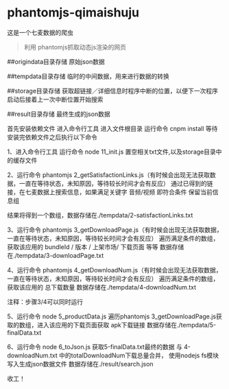 # phantomjs-qimaishuju
这是一个七麦数据的爬虫

>利用 phantomjs抓取动态js渲染的网页

##origindata目录存储 原始json数据

##tempdata目录存储 临时的中间数据，用来进行数据的转换

##storage目录存储 获取超链接／详细信息时程序中断的位置，以便下一次程序启动后接着上一次中断位置开始搜索

##result目录存储 最终生成的json数据

首先安装依赖文件
进入命令行工具 进入文件根目录   运行命令 cnpm install
等待安装完依赖文件之后执行以下命令


1、进入命令行工具 运行命令 node 11_init.js  置空相关txt文件,以及storage目录中的缓存文件


2、运行命令 phantomjs 2_getSatisfactionLinks.js（有时候会出现无法获取数据，一直在等待状态，未知原因，等待较长时间才会有反应）
   通过已得到的链接，在七麦数据上搜索信息，如果满足关键字 音频/视频 即符合条件 保留当前信息组

   结果将得到一个数组，数据存储在./tempdata/2-satisfactionLinks.txt

3、运行命令 phantomjs 3_getDownloadPage.js（有时候会出现无法获取数据，一直在等待状态，未知原因，等待较长时间才会有反应）
   遍历满足条件的数组，获取该应用的  bundleId / 版本 / 上架市场/ 下载页面 等等
   数据存储在./tempdata/3-downloadPage.txt

4、运行命令 phantomjs 4_getDownloadNum.js（有时候会出现无法获取数据，一直在等待状态，未知原因，等待较长时间才会有反应）
   遍历满足条件的数组，获取该应用的  总下载数量 
   数据存储在./tempdata/4-downloadNum.txt

注释：步骤3/4可以同时运行

5、运行命令 node 5_productData.js
   遍历phantomjs 3_getDownloadPage.js获取的数组，进入该应用的下载页面获取  apk下载链接 
   数据存储在./tempdata/5-finalData.txt

6、运行命令 node 6_toJson.js
   获取5-finalData.txt最终的数据   与   4-downloadNum.txt  中的totalDownloadNum下载总量合并，
   使用nodejs  fs模块写入生成json数据文件
   数据存储在./result/search.json


收工！